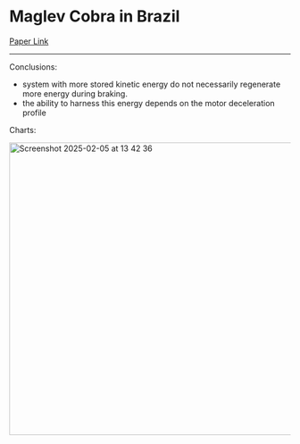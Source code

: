 # Maglev Cobra in Brazil

[Paper Link](https://www.semanticscholar.org/paper/Regenerative-braking-of-a-linear-induction-motor-of-Oliveira-Mattos/02bb93b73b95d6c048b31e33c82419530251f0ef)

---

Conclusions: 
- system with more stored kinetic energy do not necessarily regenerate more energy during braking. 
- the ability to harness this energy depends on the motor deceleration profile


Charts:

<img width="524" alt="Screenshot 2025-02-05 at 13 42 36" src="https://github.com/user-attachments/assets/1232c8a3-5e79-46d3-8ccb-e34824e67b5d" />

